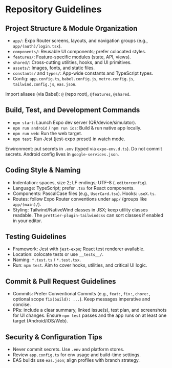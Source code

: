 # Repository Guidelines

## Project Structure & Module Organization
- `app/`: Expo Router screens, layouts, and navigation groups (e.g., `app/(auth)/login.tsx`).
- `components/`: Reusable UI components; prefer colocated styles.
- `features/`: Feature-specific modules (state, API, views).
- `shared/`: Cross-cutting utilities, hooks, and UI primitives.
- `assets/`: Images, fonts, and static files.
- `constants/` and `types/`: App-wide constants and TypeScript types.
- Config: `app.config.ts`, `babel.config.js`, `metro.config.js`, `tailwind.config.js`, `eas.json`.

Import aliases (via Babel): `@` (repo root), `@features`, `@shared`.

## Build, Test, and Development Commands
- `npm start`: Launch Expo dev server (QR/device/simulator).
- `npm run android` / `npm run ios`: Build & run native app locally.
- `npm run web`: Run the web target.
- `npm test`: Run Jest (jest-expo preset) in watch mode.

Environment: put secrets in `.env` (typed via `expo-env.d.ts`). Do not commit secrets. Android config lives in `google-services.json`.

## Coding Style & Naming
- Indentation: spaces, size 2; LF endings; UTF-8 (`.editorconfig`).
- Language: TypeScript; prefer `.tsx` for React components.
- Components: PascalCase files (e.g., `UserCard.tsx`). Hooks: `useX.ts`.
- Routes: follow Expo Router conventions under `app/` (groups like `app/(main)/`).
- Styling: Tailwind/NativeWind classes in JSX; keep utility classes readable. The `prettier-plugin-tailwindcss` can sort classes if enabled in your editor.

## Testing Guidelines
- Framework: Jest with `jest-expo`; React test renderer available.
- Location: colocate tests or use `__tests__/`.
- Naming: `*.test.ts` / `*.test.tsx`.
- Run: `npm test`. Aim to cover hooks, utilities, and critical UI logic.

## Commit & Pull Request Guidelines
- Commits: Prefer Conventional Commits (e.g., `feat:`, `fix:`, `chore:`, optional scope `fix(build): ...`). Keep messages imperative and concise.
- PRs: include a clear summary, linked issue(s), test plan, and screenshots for UI changes. Ensure `npm test` passes and the app runs on at least one target (Android/iOS/Web).

## Security & Configuration Tips
- Never commit secrets. Use `.env` and platform stores.
- Review `app.config.ts` for env usage and build-time settings.
- EAS builds use `eas.json`; align profiles with branch strategy.
